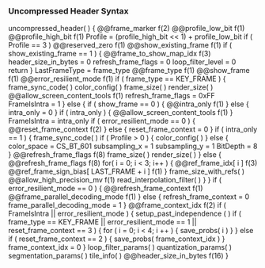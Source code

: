 ### Uncompressed Header Syntax

<div class="syntax">
uncompressed_header( ) {
    @@frame_marker                                                      f(2)
    @@profile_low_bit                                                   f(1)
    @@profile_high_bit                                                  f(1)
    Profile = (profile_high_bit << 1) + profile_low_bit
    if ( Profile == 3 )
        @@reserved_zero                                                 f(1)
    @@show_existing_frame                                               f(1)
    if ( show_existing_frame == 1 ) {
        @@frame_to_show_map_idx                                         f(3)
        header_size_in_bytes = 0
        refresh_frame_flags = 0
        loop_filter_level = 0
        return
    }
    LastFrameType = frame_type
    @@frame_type                                                        f(1)
    @@show_frame                                                        f(1)
    @@error_resilient_mode                                              f(1)
    if ( frame_type == KEY_FRAME ) {
        frame_sync_code( )
        color_config( )
        frame_size( )
        render_size( )
        @@allow_screen_content_tools                                    f(1)
        refresh_frame_flags = 0xFF
        FrameIsIntra = 1
    } else {
        if ( show_frame == 0 ) {
            @@intra_only                                                f(1)
        } else {
            intra_only = 0
        }
        if ( intra_only ) {
            @@allow_screen_content_tools                                f(1)
        }
        FrameIsIntra = intra_only
        if ( error_resilient_mode == 0 ) {
            @@reset_frame_context                                       f(2)
        } else {
            reset_frame_context = 0
        }
        if ( intra_only == 1 ) {
            frame_sync_code( )
            if ( Profile > 0 ) {
                color_config( )
            } else {
                color_space = CS_BT_601
                subsampling_x = 1
                subsampling_y = 1
                BitDepth = 8
            }
            @@refresh_frame_flags                                       f(8)
            frame_size( )
            render_size( )
        } else {
            @@refresh_frame_flags                                       f(8)
            for( i = 0; i < 3; i++ ) {
                @@ref_frame_idx[ i ]                                    f(3)
                @@ref_frame_sign_bias[ LAST_FRAME + i ]                 f(1)
            }
            frame_size_with_refs( )
            @@allow_high_precision_mv                                   f(1)
            read_interpolation_filter( )
        }
    }
    if ( error_resilient_mode == 0 ) {
        @@refresh_frame_context                                         f(1)
        @@frame_parallel_decoding_mode                                  f(1)
    } else {
        refresh_frame_context = 0
        frame_parallel_decoding_mode = 1
    }
    @@frame_context_idx                                                 f(2)
    if ( FrameIsIntra || error_resilient_mode ) {
        setup_past_independence ( )
        if ( frame_type == KEY_FRAME || error_resilient_mode == 1 || reset_frame_context == 3 ) {
            for ( i = 0; i < 4; i ++ ) {
                save_probs( i )
            }
        } else if ( reset_frame_context == 2 ) {
            save_probs( frame_context_idx )
        }
        frame_context_idx = 0
    }
    loop_filter_params( )
    quantization_params( )
    segmentation_params( )
    tile_info( )
    @@header_size_in_bytes                                              f(16)
}
</div>
